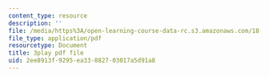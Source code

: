 ```yaml
---
content_type: resource
description: ''
file: /media/https%3A/open-learning-course-data-rc.s3.amazonaws.com/18-02sc-multivariable-calculus-fall-2010/2ee8913f9295ea33882703017a5d91a8_u9YrIxLZJ6s.pdf
file_type: application/pdf
resourcetype: Document
title: 3play pdf file
uid: 2ee8913f-9295-ea33-8827-03017a5d91a8
---
```

